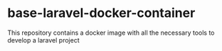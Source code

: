 # base-laravel-docker-container
This repository contains a docker image with all the necessary tools to develop a laravel project
